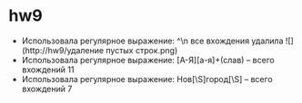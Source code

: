 # hw9

* Использовала регулярное выражение: ^\n все вхождения удалила
![](http://hw9/удаление пустых строк.png)
* Использовала регулярное выражение: [А-Я][а-я]+(слав) – всего вхождений 11 
* Использовала регулярное выражение: Нов[\S]город[\S] – всего вхождений 7
